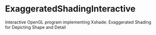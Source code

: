 # ExaggeratedShadingInteractive
 Interactive OpenGL program implementing Xshade: Exaggerated Shading for Depicting Shape and Detail
